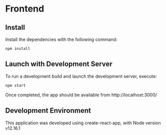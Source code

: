 # Frontend

## Install

Install the dependencies with the following command:

`npm install`

## Launch with Development Server

To run a development build and launch the development server, execute:

`npm start`

Once completed, the app should be available from http://localhost:3000/

## Development Environment

This application was developed using create-react-app, with Node version v12.16.1
